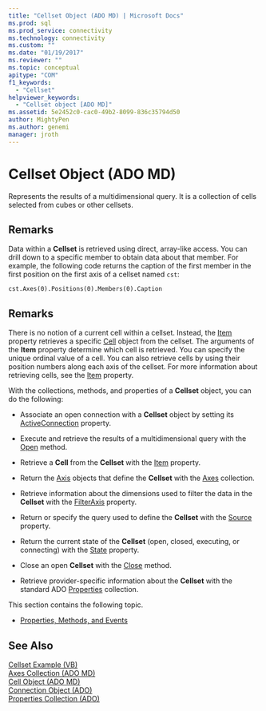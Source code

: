 ```yaml
---
title: "Cellset Object (ADO MD) | Microsoft Docs"
ms.prod: sql
ms.prod_service: connectivity
ms.technology: connectivity
ms.custom: ""
ms.date: "01/19/2017"
ms.reviewer: ""
ms.topic: conceptual
apitype: "COM"
f1_keywords: 
  - "Cellset"
helpviewer_keywords: 
  - "Cellset object [ADO MD]"
ms.assetid: 5e2452c0-cac0-49b2-8099-836c35794d50
author: MightyPen
ms.author: genemi
manager: jroth
---
```

# Cellset Object (ADO MD)
Represents the results of a multidimensional query. It is a collection of cells selected from cubes or other cellsets.  
  
## Remarks  
 Data within a **Cellset** is retrieved using direct, array-like access. You can drill down to a specific member to obtain data about that member. For example, the following code returns the caption of the first member in the first position on the first axis of a cellset named `cst`:  
  
```  
cst.Axes(0).Positions(0).Members(0).Caption  
```  
  
## Remarks  
 There is no notion of a current cell within a cellset. Instead, the [Item](../../../ado/reference/ado-md-api/item-property-ado-md-cellset.md) property retrieves a specific [Cell](../../../ado/reference/ado-md-api/cell-object-ado-md.md) object from the cellset. The arguments of the **Item** property determine which cell is retrieved. You can specify the unique ordinal value of a cell. You can also retrieve cells by using their position numbers along each axis of the cellset. For more information about retrieving cells, see the [Item](../../../ado/reference/ado-md-api/item-property-ado-md-cellset.md) property.  
  
 With the collections, methods, and properties of a **Cellset** object, you can do the following:  
  
-   Associate an open connection with a **Cellset** object by setting its [ActiveConnection](../../../ado/reference/ado-md-api/activeconnection-property-ado-md.md) property.  
  
-   Execute and retrieve the results of a multidimensional query with the [Open](../../../ado/reference/ado-md-api/open-method-ado-md.md) method.  
  
-   Retrieve a **Cell** from the **Cellset** with the [Item](../../../ado/reference/ado-md-api/item-property-ado-md-cellset.md) property.  
  
-   Return the [Axis](../../../ado/reference/ado-md-api/axis-object-ado-md.md) objects that define the **Cellset** with the [Axes](../../../ado/reference/ado-md-api/axes-collection-ado-md.md) collection.  
  
-   Retrieve information about the dimensions used to filter the data in the **Cellset** with the [FilterAxis](../../../ado/reference/ado-md-api/filteraxis-property-ado-md.md) property.  
  
-   Return or specify the query used to define the **Cellset** with the [Source](../../../ado/reference/ado-md-api/source-property-ado-md.md) property.  
  
-   Return the current state of the **Cellset** (open, closed, executing, or connecting) with the [State](../../../ado/reference/ado-md-api/state-property-ado-md.md) property.  
  
-   Close an open **Cellset** with the [Close](../../../ado/reference/ado-md-api/close-method-ado-md.md) method.  
  
-   Retrieve provider-specific information about the **Cellset** with the standard ADO [Properties](../../../ado/reference/ado-api/properties-collection-ado.md) collection.  
  
 This section contains the following topic.  
  
-   [Properties, Methods, and Events](../../../ado/reference/ado-md-api/cellset-object-properties-methods-and-events.md)  
  
## See Also  
 [Cellset Example (VB)](../../../ado/reference/ado-md-api/cellset-example-vb.md)   
 [Axes Collection (ADO MD)](../../../ado/reference/ado-md-api/axes-collection-ado-md.md)   
 [Cell Object (ADO MD)](../../../ado/reference/ado-md-api/cell-object-ado-md.md)   
 [Connection Object (ADO)](../../../ado/reference/ado-api/connection-object-ado.md)   
 [Properties Collection (ADO)](../../../ado/reference/ado-api/properties-collection-ado.md)
